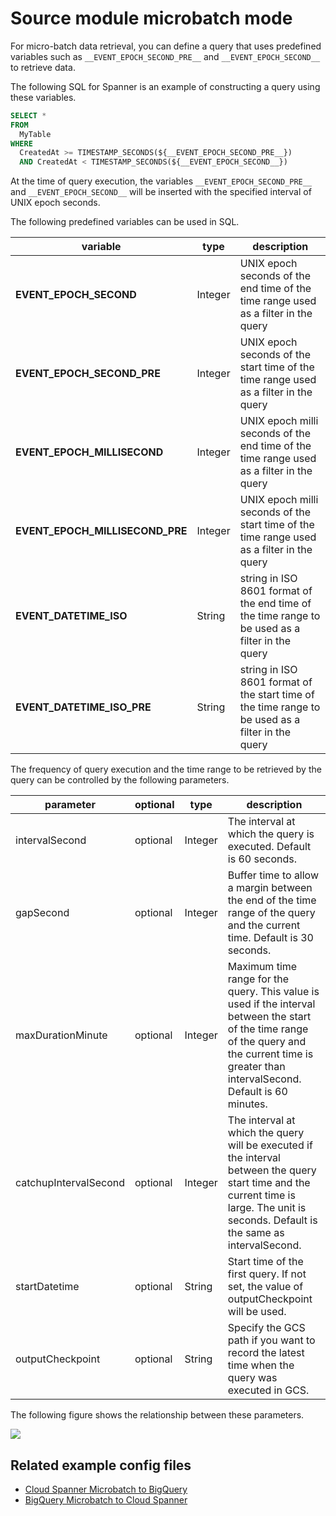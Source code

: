 # Source module microbatch mode

For micro-batch data retrieval, you can define a query that uses predefined variables such as `__EVENT_EPOCH_SECOND_PRE__` and `__EVENT_EPOCH_SECOND__` to retrieve data.

The following SQL for Spanner is an example of constructing a query using these variables.

```SQL
SELECT *
FROM
  MyTable
WHERE
  CreatedAt >= TIMESTAMP_SECONDS(${__EVENT_EPOCH_SECOND_PRE__})
  AND CreatedAt < TIMESTAMP_SECONDS(${__EVENT_EPOCH_SECOND__})
```

At the time of query execution, the variables `__EVENT_EPOCH_SECOND_PRE__` and `__EVENT_EPOCH_SECOND__` will be inserted with the specified interval of UNIX epoch seconds.

The following predefined variables can be used in SQL.

| variable | type | description |
| --- | --- | --- |
| __EVENT_EPOCH_SECOND__ | Integer | UNIX epoch seconds of the end time of the time range used as a filter in the query |
| __EVENT_EPOCH_SECOND_PRE__ | Integer | UNIX epoch seconds of the start time of the time range used as a filter in the query |
| __EVENT_EPOCH_MILLISECOND__ | Integer | UNIX epoch milli seconds of the end time of the time range used as a filter in the query |
| __EVENT_EPOCH_MILLISECOND_PRE__ | Integer | UNIX epoch milli seconds of the start time of the time range used as a filter in the query |
| __EVENT_DATETIME_ISO__ | String | string in ISO 8601 format of the end time of the time range to be used as a filter in the query |
| __EVENT_DATETIME_ISO_PRE__ | String | string in ISO 8601 format of the start time of the time range to be used as a filter in the query |

The frequency of query execution and the time range to be retrieved by the query can be controlled by the following parameters.

| parameter | optional | type | description |
| --- | --- | --- | --- |
| intervalSecond | optional | Integer | The interval at which the query is executed. Default is 60 seconds. |
| gapSecond | optional | Integer | Buffer time to allow a margin between the end of the time range of the query and the current time. Default is 30 seconds. |
| maxDurationMinute | optional | Integer | Maximum time range for the query. This value is used if the interval between the start of the time range of the query and the current time is greater than intervalSecond. Default is 60 minutes. |
| catchupIntervalSecond | optional | Integer | The interval at which the query will be executed if the interval between the query start time and the current time is large. The unit is seconds. Default is the same as intervalSecond. |
| startDatetime | optional | String | Start time of the first query. If not set, the value of outputCheckpoint will be used. |
| outputCheckpoint | optional | String | Specify the GCS path if you want to record the latest time when the query was executed in GCS. |


The following figure shows the relationship between these parameters.

<img src="https://raw.githubusercontent.com/mercari/DataflowTemplate/master/docs/images/microbatch-parameters.png">


## Related example config files

* [Cloud Spanner Microbatch to BigQuery](../../../../examples/spanner-microbatch-to-bigquery.json)
* [BigQuery Microbatch to Cloud Spanner](../../../../examples/bigquery-microbatch-to-spanner.json)
